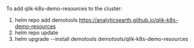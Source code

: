 To add qlik-k8s-demo-resources to the cluster:

1. helm repo add demotools https://analyticsearth.github.io/qlik-k8s-demo-resources
1. helm repo update
1. helm upgrade --install demotools demotools/qlik-k8s-demo-resources
